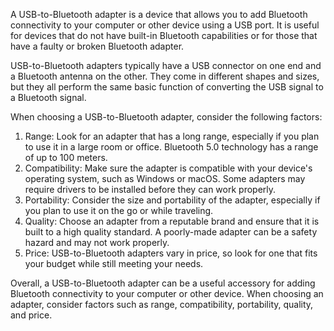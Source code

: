 A USB-to-Bluetooth adapter is a device that allows you to add Bluetooth connectivity to your computer or other device using a USB port. It is useful for devices that do not have built-in Bluetooth capabilities or for those that have a faulty or broken Bluetooth adapter.

USB-to-Bluetooth adapters typically have a USB connector on one end and a Bluetooth antenna on the other. They come in different shapes and sizes, but they all perform the same basic function of converting the USB signal to a Bluetooth signal.

When choosing a USB-to-Bluetooth adapter, consider the following factors:

1. Range: Look for an adapter that has a long range, especially if you plan to use it in a large room or office. Bluetooth 5.0 technology has a range of up to 100 meters.
2. Compatibility: Make sure the adapter is compatible with your device's operating system, such as Windows or macOS. Some adapters may require drivers to be installed before they can work properly.
3. Portability: Consider the size and portability of the adapter, especially if you plan to use it on the go or while traveling.
4. Quality: Choose an adapter from a reputable brand and ensure that it is built to a high quality standard. A poorly-made adapter can be a safety hazard and may not work properly.
5. Price: USB-to-Bluetooth adapters vary in price, so look for one that fits your budget while still meeting your needs.

Overall, a USB-to-Bluetooth adapter can be a useful accessory for adding Bluetooth connectivity to your computer or other device. When choosing an adapter, consider factors such as range, compatibility, portability, quality, and price.